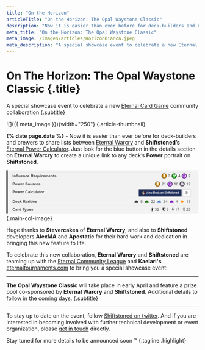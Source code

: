 ```yaml
---
title: "On the Horizon"
articleTitle: "On the Horizon: The Opal Waystone Classic"
description: "Now it is easier than ever before for deck-builders and brewers to share lists between **Eternal Warcry** and **Shiftstoned’s Eternal Power Calculator**. To celebrate this new collaboration, **Eternal Warcry** and **Shiftstoned** are teaming up with the **Eternal Community League** and **Kaelari's eternaltournaments.com** to bring you a special showcase event."
meta_title: "On the Horizon: The Opal Waystone Classic"
meta_image: /images/articles/HorizonBianca.jpeg
meta_description: "A special showcase event to celebrate a new Eternal Card Game community collaboration"
---
```

# <span class="pre-headline">On The Horizon:</span> The Opal Waystone Classic {.title}

A special showcase event to celebrate a new
[Eternal Card Game][] community collaboration
{.subtitle}

  [Eternal Card Game]: https://www.direwolfdigital.com/eternal/

![]({{ meta_image }}){width="250"}
{.article-thumbnail}

**{% date page.date %}** - Now it is easier than ever before for deck-builders and brewers to share lists between [Eternal Warcry][] and **Shiftstoned’s** [Eternal Power Calculator][]. Just look for the blue button in the details section on **Eternal Warcry** to create a unique link to any deck’s **Power** portrait on **Shiftstoned**.

  [Eternal Warcry]: https://eternalwarcry.com/
  [Eternal Power Calculator]: https://eternalwarcry.com/

![Eternal Warcry deck page](/images/articles/ViewDeckEWC.png "Eternal Warcry export option")
{.main-col-image}

Huge thanks to **Stevercakes** of **Eternal Warcry**, and also to **Shiftstoned** developers **AlexMA** and **Apostatic** for their hard work and dedication in bringing this new feature to life.

To celebrate this new collaboration, **Eternal Warcry** and **Shiftstoned** are teaming up with the [Eternal Community League][] and **Kaelari's** [eternaltournaments.com][] to bring you a special showcase event:

  [Eternal Community League]: https://www.tgpeternal.com/eternal-community-league/
  [eternaltournaments.com]: https://eternaltournaments.com/

<!-- **The Opal Waystone Classic** will take place in early April and feature a prize pool co-sponsored by **Eternal Warcry** and **Shiftstoned**. Additional details to follow in the coming days. -->

----

**The Opal Waystone Classic** will take place in early April and feature a prize pool co-sponsored by **Eternal Warcry** and **Shiftstoned**. Additional details to follow in the coming days.
{.subtitle}

----

To stay up to date on the event, follow [Shiftstoned on twitter][]. And if you are interested in becoming involved with further technical development or event organization, please [get in touch][contact] directly.

  [Shiftstoned on twitter]: https://twitter.com/shiftstoned?ref_src=twsrc%5Etfw
  [contact]: /contact/

Stay tuned for more details to be announced soon &trade;
{.tagline .highlight}